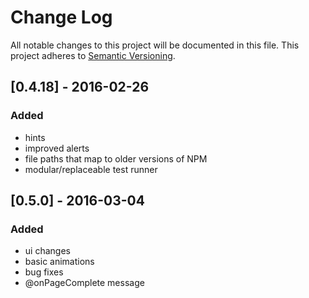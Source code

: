 # Change Log
All notable changes to this project will be documented in this file.
This project adheres to [Semantic Versioning](http://semver.org/).

## [0.4.18] - 2016-02-26
### Added
- hints
- improved alerts
- file paths that map to older versions of NPM
- modular/replaceable test runner

## [0.5.0] - 2016-03-04
### Added
- ui changes
- basic animations
- bug fixes
- @onPageComplete message

